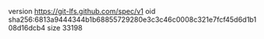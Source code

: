 version https://git-lfs.github.com/spec/v1
oid sha256:6813a9444344b1b68855729280e3c3c46c0008c321e7fcf45d6d1b108d16dcb4
size 33198
